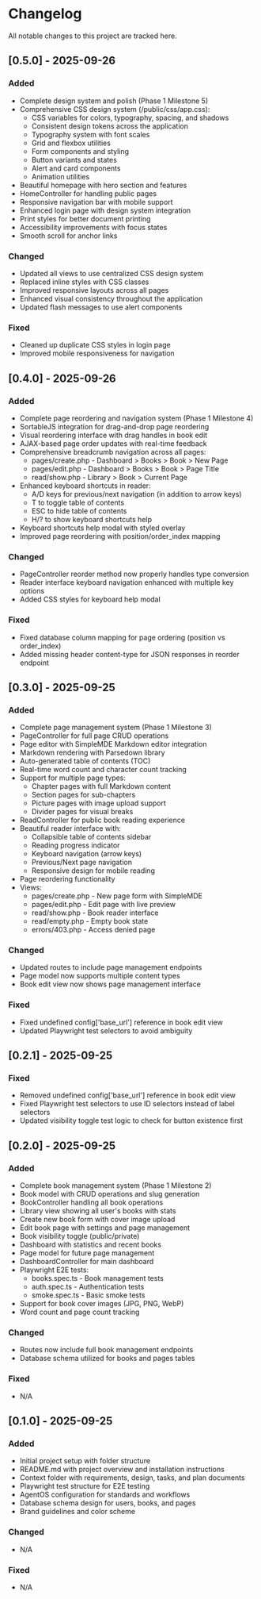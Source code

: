 # Changelog

All notable changes to this project are tracked here.

## [0.5.0] - 2025-09-26
### Added
- Complete design system and polish (Phase 1 Milestone 5)
- Comprehensive CSS design system (/public/css/app.css):
  - CSS variables for colors, typography, spacing, and shadows
  - Consistent design tokens across the application
  - Typography system with font scales
  - Grid and flexbox utilities
  - Form components and styling
  - Button variants and states
  - Alert and card components
  - Animation utilities
- Beautiful homepage with hero section and features
- HomeController for handling public pages
- Responsive navigation bar with mobile support
- Enhanced login page with design system integration
- Print styles for better document printing
- Accessibility improvements with focus states
- Smooth scroll for anchor links

### Changed
- Updated all views to use centralized CSS design system
- Replaced inline styles with CSS classes
- Improved responsive layouts across all pages
- Enhanced visual consistency throughout the application
- Updated flash messages to use alert components

### Fixed
- Cleaned up duplicate CSS styles in login page
- Improved mobile responsiveness for navigation

## [0.4.0] - 2025-09-26
### Added
- Complete page reordering and navigation system (Phase 1 Milestone 4)
- SortableJS integration for drag-and-drop page reordering
- Visual reordering interface with drag handles in book edit
- AJAX-based page order updates with real-time feedback
- Comprehensive breadcrumb navigation across all pages:
  - pages/create.php - Dashboard > Books > Book > New Page
  - pages/edit.php - Dashboard > Books > Book > Page Title
  - read/show.php - Library > Book > Current Page
- Enhanced keyboard shortcuts in reader:
  - A/D keys for previous/next navigation (in addition to arrow keys)
  - T to toggle table of contents
  - ESC to hide table of contents
  - H/? to show keyboard shortcuts help
- Keyboard shortcuts help modal with styled overlay
- Improved page reordering with position/order_index mapping

### Changed
- PageController reorder method now properly handles type conversion
- Reader interface keyboard navigation enhanced with multiple key options
- Added CSS styles for keyboard help modal

### Fixed
- Fixed database column mapping for page ordering (position vs order_index)
- Added missing header content-type for JSON responses in reorder endpoint

## [0.3.0] - 2025-09-25
### Added
- Complete page management system (Phase 1 Milestone 3)
- PageController for full page CRUD operations
- Page editor with SimpleMDE Markdown editor integration
- Markdown rendering with Parsedown library
- Auto-generated table of contents (TOC)
- Real-time word count and character count tracking
- Support for multiple page types:
  - Chapter pages with full Markdown content
  - Section pages for sub-chapters
  - Picture pages with image upload support
  - Divider pages for visual breaks
- ReadController for public book reading experience
- Beautiful reader interface with:
  - Collapsible table of contents sidebar
  - Reading progress indicator
  - Keyboard navigation (arrow keys)
  - Previous/Next page navigation
  - Responsive design for mobile reading
- Page reordering functionality
- Views:
  - pages/create.php - New page form with SimpleMDE
  - pages/edit.php - Edit page with live preview
  - read/show.php - Book reader interface
  - read/empty.php - Empty book state
  - errors/403.php - Access denied page

### Changed
- Updated routes to include page management endpoints
- Page model now supports multiple content types
- Book edit view now shows page management interface

### Fixed
- Fixed undefined config['base_url'] reference in book edit view
- Updated Playwright test selectors to avoid ambiguity

## [0.2.1] - 2025-09-25
### Fixed
- Removed undefined config['base_url'] reference in book edit view
- Fixed Playwright test selectors to use ID selectors instead of label selectors
- Updated visibility toggle test logic to check for button existence first

## [0.2.0] - 2025-09-25
### Added
- Complete book management system (Phase 1 Milestone 2)
- Book model with CRUD operations and slug generation
- BookController handling all book operations
- Library view showing all user's books with stats
- Create new book form with cover image upload
- Edit book page with settings and page management
- Book visibility toggle (public/private)
- Dashboard with statistics and recent books
- Page model for future page management
- DashboardController for main dashboard
- Playwright E2E tests:
  - books.spec.ts - Book management tests
  - auth.spec.ts - Authentication tests  
  - smoke.spec.ts - Basic smoke tests
- Support for book cover images (JPG, PNG, WebP)
- Word count and page count tracking

### Changed
- Routes now include full book management endpoints
- Database schema utilized for books and pages tables

### Fixed
- N/A

## [0.1.0] - 2025-09-25
### Added
- Initial project setup with folder structure
- README.md with project overview and installation instructions
- Context folder with requirements, design, tasks, and plan documents
- Playwright test structure for E2E testing
- AgentOS configuration for standards and workflows
- Database schema design for users, books, and pages
- Brand guidelines and color scheme

### Changed
- N/A

### Fixed
- N/A